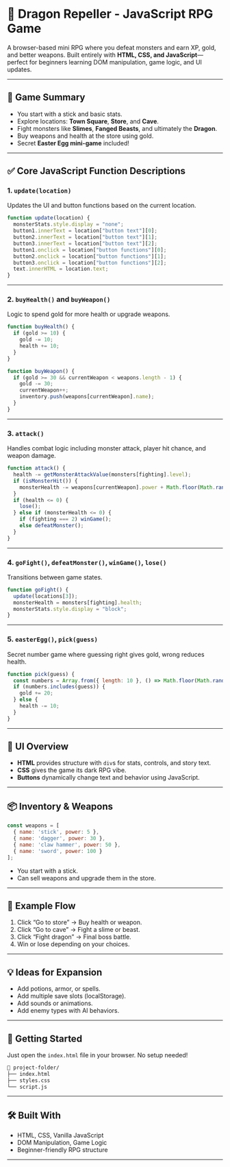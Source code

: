 # 🐉 Dragon Repeller - JavaScript RPG Game

A browser-based mini RPG where you defeat monsters and earn XP, gold, and better weapons. Built entirely with **HTML, CSS, and JavaScript**—perfect for beginners learning DOM manipulation, game logic, and UI updates.

---

## 🧠 Game Summary

- You start with a stick and basic stats.
- Explore locations: **Town Square**, **Store**, and **Cave**.
- Fight monsters like **Slimes**, **Fanged Beasts**, and ultimately the **Dragon**.
- Buy weapons and health at the store using gold.
- Secret **Easter Egg mini-game** included!

---

## ✅ Core JavaScript Function Descriptions

### 1. `update(location)`
Updates the UI and button functions based on the current location.
```javascript
function update(location) {
  monsterStats.style.display = "none";
  button1.innerText = location["button text"][0];
  button2.innerText = location["button text"][1];
  button3.innerText = location["button text"][2];
  button1.onclick = location["button functions"][0];
  button2.onclick = location["button functions"][1];
  button3.onclick = location["button functions"][2];
  text.innerHTML = location.text;
}
```

---

### 2. `buyHealth()` and `buyWeapon()`
Logic to spend gold for more health or upgrade weapons.
```javascript
function buyHealth() {
  if (gold >= 10) {
    gold -= 10;
    health += 10;
  }
}
```

```javascript
function buyWeapon() {
  if (gold >= 30 && currentWeapon < weapons.length - 1) {
    gold -= 30;
    currentWeapon++;
    inventory.push(weapons[currentWeapon].name);
  }
}
```

---

### 3. `attack()`
Handles combat logic including monster attack, player hit chance, and weapon damage.
```javascript
function attack() {
  health -= getMonsterAttackValue(monsters[fighting].level);
  if (isMonsterHit()) {
    monsterHealth -= weapons[currentWeapon].power + Math.floor(Math.random() * xp) + 1;
  }
  if (health <= 0) {
    lose();
  } else if (monsterHealth <= 0) {
    if (fighting === 2) winGame();
    else defeatMonster();
  }
}
```

---

### 4. `goFight()`, `defeatMonster()`, `winGame()`, `lose()`
Transitions between game states.
```javascript
function goFight() {
  update(locations[3]);
  monsterHealth = monsters[fighting].health;
  monsterStats.style.display = "block";
}
```

---

### 5. `easterEgg()`, `pick(guess)`
Secret number game where guessing right gives gold, wrong reduces health.
```javascript
function pick(guess) {
  const numbers = Array.from({ length: 10 }, () => Math.floor(Math.random() * 11));
  if (numbers.includes(guess)) {
    gold += 20;
  } else {
    health -= 10;
  }
}
```

---

## 🎨 UI Overview

- **HTML** provides structure with `div`s for stats, controls, and story text.
- **CSS** gives the game its dark RPG vibe.
- **Buttons** dynamically change text and behavior using JavaScript.

---

## 📦 Inventory & Weapons

```javascript
const weapons = [
  { name: 'stick', power: 5 },
  { name: 'dagger', power: 30 },
  { name: 'claw hammer', power: 50 },
  { name: 'sword', power: 100 }
];
```

- You start with a stick.
- Can sell weapons and upgrade them in the store.

---

## 🧪 Example Flow

1. Click “Go to store” → Buy health or weapon.
2. Click “Go to cave” → Fight a slime or beast.
3. Click “Fight dragon” → Final boss battle.
4. Win or lose depending on your choices.

---

## 💡 Ideas for Expansion

- Add potions, armor, or spells.
- Add multiple save slots (localStorage).
- Add sounds or animations.
- Add enemy types with AI behaviors.

---

## 🚀 Getting Started

Just open the `index.html` file in your browser. No setup needed!

```bash
📁 project-folder/
├── index.html
├── styles.css
└── script.js
```

---

## 🛠️ Built With

- HTML, CSS, Vanilla JavaScript
- DOM Manipulation, Game Logic
- Beginner-friendly RPG structure

---